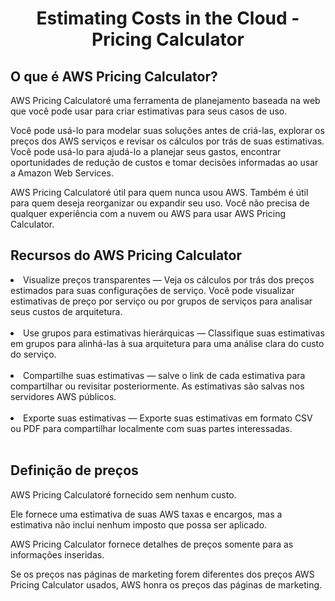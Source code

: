 <h1 align="center">Estimating Costs in the Cloud - Pricing Calculator</h1>

<h2>O que é AWS Pricing Calculator?</h2>

AWS Pricing Calculatoré uma ferramenta de planejamento baseada na web que você pode usar para criar estimativas para seus casos de uso.

Você pode usá-lo para modelar suas soluções antes de criá-las, explorar os preços dos AWS serviços e revisar os cálculos por trás de suas estimativas. Você pode usá-lo para ajudá-lo a planejar seus gastos, encontrar oportunidades de redução de custos e tomar decisões informadas ao usar a Amazon Web Services.

AWS Pricing Calculatoré útil para quem nunca usou AWS. Também é útil para quem deseja reorganizar ou expandir seu uso. Você não precisa de qualquer experiência com a nuvem ou AWS para usar AWS Pricing Calculator.

<h2>Recursos do AWS Pricing Calculator</h2>

<li>Visualize preços transparentes — Veja os cálculos por trás dos preços estimados para suas configurações de serviço. Você pode visualizar estimativas de preço por serviço ou por grupos de serviços para analisar seus custos de arquitetura.</li><br>

<li>Use grupos para estimativas hierárquicas — Classifique suas estimativas em grupos para alinhá-las à sua arquitetura para uma análise clara do custo do serviço.</li><br>

<li>Compartilhe suas estimativas — salve o link de cada estimativa para compartilhar ou revisitar posteriormente. As estimativas são salvas nos servidores AWS públicos.</li><br>

<li>Exporte suas estimativas — Exporte suas estimativas em formato CSV ou PDF para compartilhar localmente com suas partes interessadas.</li><br>

<h2>Definição de preços</h2>

AWS Pricing Calculatoré fornecido sem nenhum custo. 

Ele fornece uma estimativa de suas AWS taxas e encargos, mas a estimativa não inclui nenhum imposto que possa ser aplicado. 

AWS Pricing Calculator fornece detalhes de preços somente para as informações inseridas. 

Se os preços nas páginas de marketing forem diferentes dos preços AWS Pricing Calculator usados, AWS honra os preços das páginas de marketing.